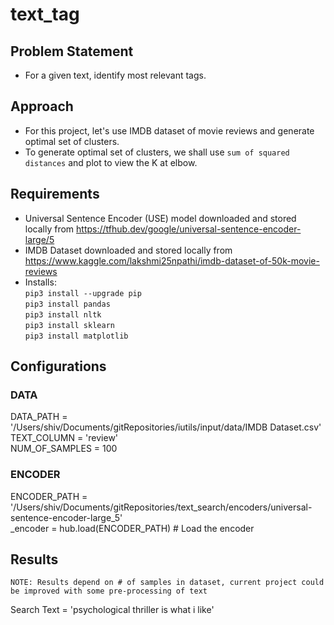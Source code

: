 # text_tag

## Problem Statement  

- For a given text, identify most relevant tags.

## Approach

- For this project, let's use IMDB dataset of movie reviews and generate optimal set of clusters.
- To generate optimal set of clusters, we shall use `sum of squared distances` and plot to view the K at elbow.

## Requirements

- Universal Sentence Encoder (USE) model downloaded and stored locally from <https://tfhub.dev/google/universal-sentence-encoder-large/5>
- IMDB Dataset downloaded and stored locally from <https://www.kaggle.com/lakshmi25npathi/imdb-dataset-of-50k-movie-reviews>
- Installs:  
`pip3 install --upgrade pip`  
`pip3 install pandas`  
`pip3 install nltk`  
`pip3 install sklearn`  
`pip3 install matplotlib`  

## Configurations

### DATA

DATA_PATH = '/Users/shiv/Documents/gitRepositories/iutils/input/data/IMDB Dataset.csv'  
TEXT_COLUMN = 'review'  
NUM_OF_SAMPLES = 100  

### ENCODER

ENCODER_PATH = '/Users/shiv/Documents/gitRepositories/text_search/encoders/universal-sentence-encoder-large_5'   
_encoder = hub.load(ENCODER_PATH)  # Load the encoder

## Results

`NOTE: Results depend on # of samples in dataset, current project could be improved with some pre-processing of text`

Search Text = 'psychological thriller is what i like'
